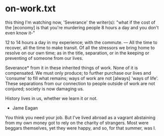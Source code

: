 
# on-work.txt
this thing I'm watching now, 'Severance' the writer(s):
"what if the cost of the [economy] is that you're murdering people 8 hours a day and you don't even know it-"

12 to 14 hours a day in my experience; with the commute. — All the time to recover, all the time to make transit. Of all the stressors we bring home to resolve on our own time; as in the title, separation, or in the keeping or preventing of someone from our lives.

Severance* from it in these inherited things of work. None of it is compensated. We must only produce;  to further purchase our lives and 'consume' to fill what remains; ways of work are not [always] 'ways of life'. These separations from our connection to people outside of work are not conjured; society is now damaging us.

History lives in us, whether we learn it or not.
- Jame Eagan

You think you need your job. But I've lived abroad as a vagrant abstaining from my own money got to rely on the charity of strangers. Most were beggars themselves, yet they were happy, and so, for that summer, was I.
